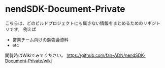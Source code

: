 # nendSDK-Document-Private

こちらは、どのビルドプロジェクトにも属さない情報をまとめるためのリポジトリです。
例えば

- 営業チーム向けの勉強会資料
- etc

閲覧時はWikiでみてください。
https://github.com/fan-ADN/nendSDK-Document-Private/wiki
